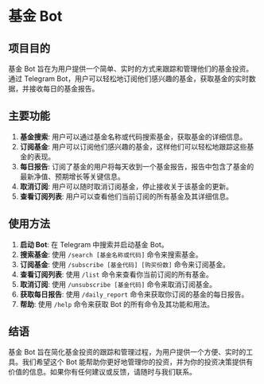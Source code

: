 # 基金 Bot

## 项目目的

基金 Bot 旨在为用户提供一个简单、实时的方式来跟踪和管理他们的基金投资。通过 Telegram Bot，用户可以轻松地订阅他们感兴趣的基金，获取基金的实时数据，并接收每日的基金报告。

## 主要功能

1. **基金搜索**: 用户可以通过基金名称或代码搜索基金，获取基金的详细信息。
2. **订阅基金**: 用户可以订阅他们感兴趣的基金，这样他们可以轻松地跟踪这些基金的表现。
3. **每日报告**: 订阅了基金的用户将每天收到一个基金报告，报告中包含了基金的最新净值、预期增长等关键信息。
4. **取消订阅**: 用户可以随时取消订阅基金，停止接收关于该基金的更新。
5. **查看订阅列表**: 用户可以查看他们当前订阅的所有基金及其详细信息。

## 使用方法

1. **启动 Bot**: 在 Telegram 中搜索并启动基金 Bot。
2. **搜索基金**: 使用 `/search [基金名称或代码]` 命令来搜索基金。 
3. **订阅基金**: 使用 `/subscribe [基金代码] [购买份数]` 命令来订阅基金。
4. **查看订阅列表**: 使用 `/list` 命令来查看你当前订阅的所有基金。
5. **取消订阅**: 使用 `/unsubscribe [基金代码]` 命令来取消订阅基金。
6. **获取每日报告**: 使用 `/daily_report` 命令来获取你订阅的基金的每日报告。
7. **帮助**: 使用 `/help` 命令来获取 Bot 的所有命令及其功能和用法。

## 结语

基金 Bot 旨在简化基金投资的跟踪和管理过程，为用户提供一个方便、实时的工具。我们希望这个 Bot 能帮助你更好地管理你的投资，并为你的投资决策提供有价值的信息。如果你有任何建议或反馈，请随时与我们联系。